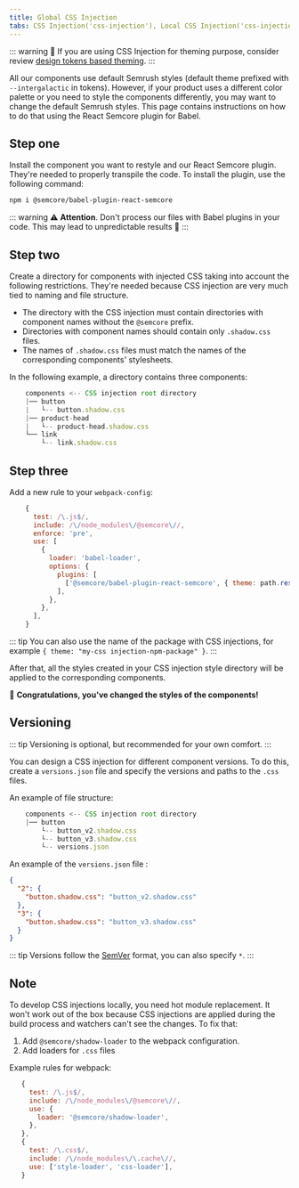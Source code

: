 ```yaml
---
title: Global CSS Injection
tabs: CSS Injection('css-injection'), Local CSS Injection('css-injection-local'), Global CSS Injection('css-injection-global')
---
```


::: warning
:rotating_light: If you are using CSS Injection for theming purpose, consider review [design tokens based theming](/style/design-tokens/design-tokens#themes).
:::

All our components use default Semrush styles (default theme prefixed with `--intergalactic` in tokens). However, if your product uses a different color palette or you need to style the components differently, you may want to change the default Semrush styles. This page contains instructions on how to do that using the React Semcore plugin for Babel.

## Step one

Install the component you want to restyle and our React Semcore plugin. They're needed to properly transpile the code. To install the plugin, use the following command:

```bash
npm i @semcore/babel-plugin-react-semcore
```

::: warning
:warning: **Attention**. Don't process our files with Babel plugins in your code. This may lead to unpredictable results 🤕
:::

## Step two

Create a directory for components with injected CSS taking into account the following restrictions. They're needed because CSS injection are very much tied to naming and file structure.

- The directory with the CSS injection must contain directories with component names without the `@semcore` prefix.
- Directories with component names should contain only `.shadow.css` files.
- The names of `.shadow.css` files must match the names of the corresponding components' stylesheets.

In the following example, a directory contains three components:

```javascript
    components <-- CSS injection root directory
    |── button
    |   └-- button.shadow.css
    |── product-head
    |   └-- product-head.shadow.css
    └── link
        └-- link.shadow.css
```

## Step three

Add a new rule to your `webpack-config`:

```javascript
    {
      test: /\.js$/,
      include: /\/node_modules\/@semcore\//,
      enforce: 'pre',
      use: [
        {
          loader: 'babel-loader',
          options: {
            plugins: [
              ['@semcore/babel-plugin-react-semcore', { theme: path.resolve(process.cwd(), 'directory-with-injection') }],
            ],
          },
        },
      ],
    }
```

::: tip
You can also use the name of the package with CSS injections, for example `{ theme: "my-css injection-npm-package" }`.
:::

After that, all the styles created in your CSS injection style directory will be applied to the corresponding components.

👯‍ **Congratulations, you've changed the styles of the components!**

## Versioning

::: tip
Versioning is optional, but recommended for your own comfort.
:::

You can design a CSS injection for different component versions. To do this, create a `versions.json` file and specify the versions and paths to the `.css` files.

An example of file structure:

```javascript
    components <-- CSS injection root directory
    |── button
        └-- button_v2.shadow.css
        └-- button_v3.shadow.css
        └-- versions.json
```

An example of the `versions.json` file :

```json
{
  "2": {
    "button.shadow.css": "button_v2.shadow.css"
  },
  "3": {
    "button.shadow.css": "button_v3.shadow.css"
  }
}
```

::: tip
Versions follow the [SemVer](https://semver.org/) format, you can also specify `*`.
:::

## Note

To develop CSS injections locally, you need hot module replacement. It won't work out of the box because CSS injections are applied during the build process and watchers can't see the changes. To fix that:

1. Add `@semcore/shadow-loader` to the webpack configuration.
2. Add loaders for `.css` files

Example rules for webpack:

```javascript
   {
     test: /\.js$/,
     include: /\/node_modules\/@semcore\//,
     use: {
       loader: '@semcore/shadow-loader',
     },
   },
   {
     test: /\.css$/,
     include: /\/node_modules\/\.cache\//,
     use: ['style-loader', 'css-loader'],
   }
```
